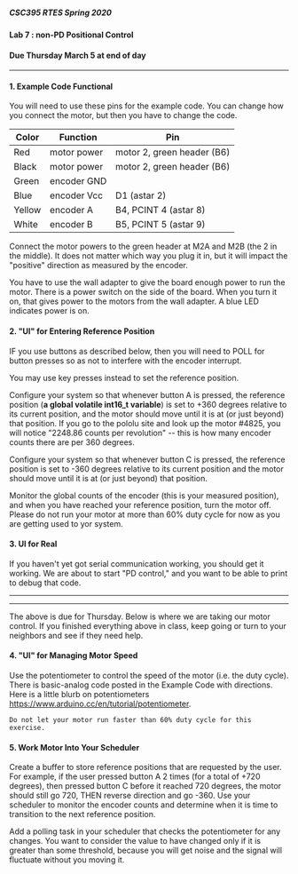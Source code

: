 ##### CSC395 RTES Spring 2020

#### Lab 7 : non-PD Positional Control
#### Due Thursday March 5 at end of day

<hr>

#### 1. Example Code Functional

You will need to use these pins for the example code. You can change how you connect the motor, but then you have to change the code.

|Color | Function| Pin |
|-----|-----|-----|
| Red | motor power | motor 2, green header (B6) |
| Black | motor power | motor 2, green header (B6)
| Green | encoder GND | |
| Blue | encoder Vcc | D1 (astar 2) |
| Yellow | encoder A | B4, PCINT 4 (astar 8) |
| White | encoder B  | B5, PCINT 5 (astar 9) |

Connect the motor powers to the green header at M2A and M2B (the 2 in the middle). It does not matter which way you plug it in, but it will impact the "positive" direction as measured by the encoder.

You have to use the wall adapter to give the board enough power to run the motor. There is a power switch on the side of the board. When you turn it on, that gives power to the motors from the wall adapter. A blue LED indicates power is on.

#### 2. "UI" for Entering Reference Position

IF you use buttons as described below, then you will need to POLL for button presses so as not to interfere with the encoder interrupt. 

You may use key presses instead to set the reference position. 

Configure your system so that whenever button A is pressed, the reference position (__a global volatile int16_t variable__) is set to +360 degrees relative to its current position, and the motor should move until it is at (or just beyond) that position. If you go to the pololu site and look up the motor #4825, you will notice "2248.86 counts per revolution" -- this is how many encoder counts there are per 360 degrees.

Configure your system so that whenever button C is pressed, the reference position is set to -360 degrees relative to its current position and the motor should move until it is at (or just beyond) that position.

Monitor the global counts of the encoder (this is your measured position), and when you have reached your reference position, turn the motor off. Please do not run your motor at more than 60% duty cycle for now as you are getting used to yor system.

#### 3. UI for Real 

If you haven't yet got serial communication working, you should get it working. We are about to start "PD control," and you want to be able to print to debug that code.

<hr>
<hr>

The above is due for Thursday. Below is where we are taking our motor control. If you finished everything above in class, keep going or turn to your neighbors and see if they need help.

#### 4. "UI" for Managing Motor Speed

Use the potentiometer to control the speed of the motor (i.e. the duty cycle). There is basic-analog code posted in the Example Code with directions. Here is a little blurb on potentiometers https://www.arduino.cc/en/tutorial/potentiometer. 

```
Do not let your motor run faster than 60% duty cycle for this exercise.
```

#### 5. Work Motor Into Your Scheduler 

Create a buffer to store reference positions that are requested by the user. For example, if the user pressed button A 2 times (for a total of +720 degrees), then pressed button C before it reached 720 degrees, the motor should still go 720, THEN reverse direction and go -360. Use your scheduler to monitor the encoder counts and determine when it is time to transition to the next reference position.

Add a polling task in your scheduler that checks the potentiometer for any changes. You want to consider the value to have changed only if it is greater than some threshold, because you will get noise and the signal will fluctuate without you moving it.
